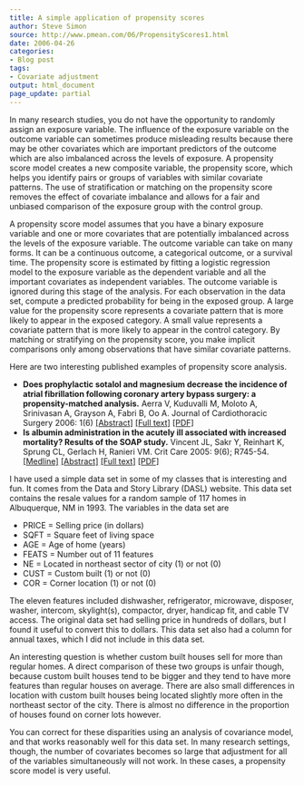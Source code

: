 ```yaml
---
title: A simple application of propensity scores
author: Steve Simon
source: http://www.pmean.com/06/PropensityScores1.html
date: 2006-04-26
categories:
- Blog post
tags:
- Covariate adjustment
output: html_document
page_update: partial
---
```


In many research studies, you do not have the opportunity to randomly
assign an exposure variable. The influence of the exposure variable on
the outcome variable can sometimes produce misleading results because
there may be other covariates which are important predictors of the
outcome which are also imbalanced across the levels of exposure. A
propensity score model creates a new composite variable, the propensity
score, which helps you identify pairs or groups of variables with
similar covariate patterns. The use of stratification or matching on the
propensity score removes the effect of covariate imbalance and allows
for a fair and unbiased comparison of the exposure group with the
control group.

A propensity score model assumes that you have a binary exposure
variable and one or more covariates that are potentially imbalanced
across the levels of the exposure variable. The outcome variable can
take on many forms. It can be a continuous outcome, a categorical
outcome, or a survival time. The propensity score is estimated by
fitting a logistic regression model to the exposure variable as the
dependent variable and all the important covariates as independent
variables. The outcome variable is ignored during this stage of the
analysis. For each observation in the data set, compute a predicted
probability for being in the exposed group. A large value for the
propensity score represents a covariate pattern that is more likely to
appear in the exposed category. A small value represents a covariate
pattern that is more likely to appear in the control category. By
matching or stratifying on the propensity score, you make implicit
comparisons only among observations that have similar covariate
patterns.

Here are two interesting published examples of propensity score
analysis.

-   **Does prophylactic sotalol and magnesium decrease the incidence of
    atrial fibrillation following coronary artery bypass surgery: a
    propensity-matched analysis.** Aerra V, Kuduvalli M, Moloto A,
    Srinivasan A, Grayson A, Fabri B, Oo A. Journal of Cardiothoracic
    Surgery 2006: 1(6)
    [\[Abstract\]](http://www.cardiothoracicsurgery.org/content/1/1/6/abstract)
    [\[Full text\]](http://www.cardiothoracicsurgery.org/content/1/1/6)
    [\[PDF\]](http://www.cardiothoracicsurgery.org/content/pdf/1749-8090-1-6.pdf)
-   **Is albumin administration in the acutely ill associated with
    increased mortality? Results of the SOAP study.** Vincent JL, Sakr
    Y, Reinhart K, Sprung CL, Gerlach H, Ranieri VM. Crit Care 2005:
    9(6); R745-54.
    [\[Medline\]](http://www.ncbi.nlm.nih.gov/entrez/query.fcgi?cmd=Retrieve&db=PubMed&list_uids=16356223&dopt=Abstract)
    [\[Abstract\]](http://ccforum.com/content/9/6/r745/abstract) [\[Full
    text\]](http://ccforum.com/content/9/6/R745)
    [\[PDF\]](http://ccforum.com/content/pdf/cc3895.pdf)

I have used a simple data set in some of my classes that is interesting
and fun. It comes from the Data and Story Library (DASL) website. This
data set contains the resale values for a random sample of 117 homes in
Albuquerque, NM in 1993. The variables in the data set are

-   PRICE = Selling price (in dollars)
-   SQFT = Square feet of living space
-   AGE = Age of home (years)
-   FEATS = Number out of 11 features
-   NE = Located in northeast sector of city (1) or not (0)
-   CUST = Custom built (1) or not (0)
-   COR = Corner location (1) or not (0)

The eleven features included dishwasher, refrigerator, microwave,
disposer, washer, intercom, skylight(s), compactor, dryer, handicap fit,
and cable TV access. The original data set had selling price in hundreds
of dollars, but I found it useful to convert this to dollars. This data
set also had a column for annual taxes, which I did not include in this
data set.

An interesting question is whether custom built houses sell for more
than regular homes. A direct comparison of these two groups is unfair
though, because custom built houses tend to be bigger and they tend to
have more features than regular houses on average. There are also small
differences in location with custom built houses being located slightly
more often in the northeast sector of the city. There is almost no
difference in the proportion of houses found on corner lots however.

You can correct for these disparities using an analysis of covariance
model, and that works reasonably well for this data set. In many
research settings, though, the number of covariates becomes so large
that adjustment for all of the variables simultaneously will not work.
In these cases, a propensity score model is very useful.
